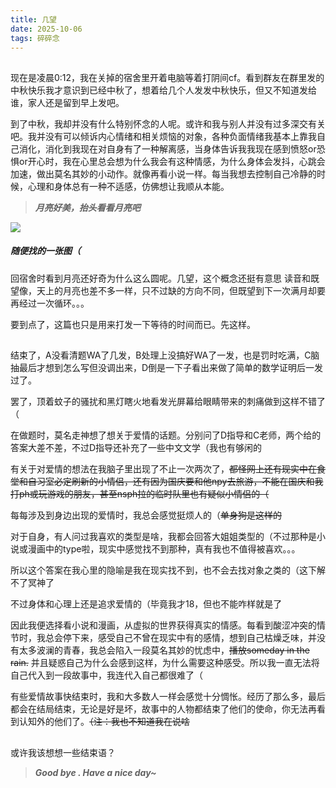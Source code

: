 ```yaml
---
title: 几望
date: 2025-10-06
tags: 碎碎念
---
```

##
现在是凌晨0:12，我在关掉的宿舍里开着电脑等着打阴间cf。看到群友在群里发的中秋快乐我才意识到已经中秋了，想着给几个人发发中秋快乐，但又不知道发给谁，家人还是留到早上发吧。

到了中秋，我却并没有什么特别怀念的人呢。或许和我与别人并没有过多深交有关吧。我并没有可以倾诉内心情绪和相关烦恼的对象，各种负面情绪我基本上靠我自己消化，消化到我现在对自身有了一种解离感，当身体告诉我我现在感到愤怒or恐惧or开心时，我在心里总会想为什么我会有这种情感，为什么身体会发抖，心跳会加速，做出莫名其妙的小动作。就像再看小说一样。每当我想去控制自己冷静的时候，心理和身体总有一种不适感，仿佛想让我顺从本能。

> ***月亮好美，抬头看看月亮吧***

![](https://s21.ax1x.com/2025/10/06/pV7JH76.jpg )

##### 随便找的一张图（

回宿舍时看到月亮还好奇为什么这么圆呢。几望，这个概念还挺有意思
读音和既望像，天上的月亮也差不多一样，只不过缺的方向不同，但既望到下一次满月却要再经过一次循环。。。

要到点了，这篇也只是用来打发一下等待的时间而已。先这样。

##
结束了，A没看清题WA了几发，B处理上没搞好WA了一发，也是罚时吃满，C脑抽最后才想到怎么写但没调出来，D倒是一下子看出来做了简单的数学证明后一发过了。

罢了，顶着蚊子的骚扰和黑灯瞎火地看发光屏幕给眼睛带来的刺痛做到这样不错了（

在做题时，莫名走神想了想关于爱情的话题。分别问了D指导和C老师，两个给的答案大差不差，不过D指导还补充了一些中文文学（我也有够闲的

有关于对爱情的想法在我脑子里出现了不止一次两次了，~~都怪网上还有现实中在食堂和自习室必定刷新的小情侣，还有因为国庆要和他npy去旅游，不能在国庆和我打ph或玩游戏的朋友，甚至nsph拉的临时队里也有疑似小情侣的（~~

每每涉及到身边出现的爱情时，我总会感觉挺烦人的（~~单身狗是这样的~~

对于自身，有人问过我喜欢的类型是啥，我都会回答大姐姐类型的（不过那种是小说或漫画中的type啦，现实中感觉找不到那种，真有我也不值得被喜欢。。。 

所以这个答案在我心里的隐喻是我在现实找不到，也不会去找对象之类的（这下解不了冥神了

不过身体和心理上还是追求爱情的（毕竟我才18，但也不能咋样就是了

因此我便选择看小说和漫画，从虚拟的世界获得真实的情感。每看到酸涩冲突的情节时，我总会停下来，感受自己不曾在现实中有的感情，想到自己枯燥乏味，并没有太多波澜的青春，我总会陷入一段莫名其妙的忧虑中，~~播放someday in the rain.~~ 并且疑惑自己为什么会感到这样，为什么需要这种感受。所以我一直无法将自己代入到一段故事中，我连代入自己都很难了（

有些爱情故事快结束时，我和大多数人一样会感觉十分惆怅。经历了那么多，最后都会在结局结束，无论是好是坏，故事中的人物都结束了他们的使命，你无法再看到认知外的他们了。~~（注：我也不知道我在说啥~~

##
或许我该想想一些结束语？
> ***Good bye . Have a nice day~***